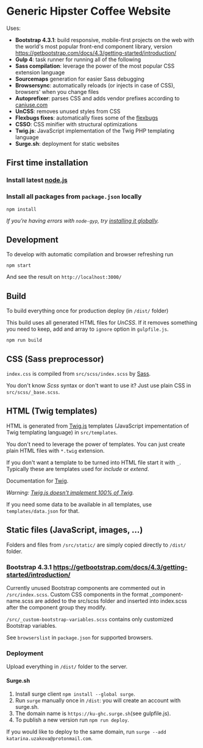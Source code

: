 # Generic Hipster Coffee Website

Uses:

- **Bootstrap 4.3.1**: build responsive, mobile-first projects on the web with the world's most popular front-end component library, version https://getbootstrap.com/docs/4.3/getting-started/introduction/
- **Gulp 4**: task runner for running all of the following
- **Sass compilation**: leverage the power of the most popular CSS extension language
- **Sourcemaps** generation for easier Sass debugging
- **Browsersync**: automatically reloads (or injects in case of CSS), browsers' when you change files 
- **Autoprefixer**: parses CSS and adds vendor prefixes according to [caniuse.com]()
- **UnCSS**: removes unused styles from CSS
- **Flexbugs fixes**: automatically fixes some of the [flexbugs](https://github.com/philipwalton/flexbugs) 
- **CSSO**: CSS minifier with structural optimizations
- **Twig.js**: JavaScript implementation of the Twig PHP templating language
- **Surge.sh**: deployment for static websites 


## First time installation

### Install latest [node.js](https://nodejs.org/)

### Install all packages from `package.json` locally

```shell
npm install
```

_If you’re having errors with `node-gyp`, try [installing it globally](https://github.com/nodejs/node-gyp#installation)._

## Development

To develop with automatic compilation and browser refreshing run

```shell
npm start
```

And see the result on `http://localhost:3000/`

## Build

To build everything once for production deploy (in `/dist/` folder)

This build uses all generated HTML files for _UnCSS_. If it removes something you need to keep, add and array to `ignore` option in `gulpfile.js`.  

```shell
npm run build
```

## CSS (Sass preprocessor)

`index.css` is compiled from `src/scss/index.scss` by [Sass](http://sass-lang.com/).

You don't know _Scss_ syntax or don't want to use it? Just use plain CSS in `src/scss/_base.scss`.


## HTML (Twig templates)

HTML is generated from [Twig.js](https://github.com/twigjs/twig.js/) templates (JavaScript impementation of Twig templating language) in `src/templates`.

You don't need to leverage the power of templates. You can just create plain HTML files with `*.twig` extension.  

If you don't want a template to be turned into HTML file start it with `_`. Typically these are templates used for _include_ or _extend_.

Documentation for [Twig](https://twig.symfony.com/doc/2.x/templates.html).

_Warning: [Twig.js doesn't implement 100% of Twig](https://github.com/twigjs/twig.js/wiki/Implementation-Notes)._

If you need some data to be available in all templates, use `templates/data.json` for that.


## Static files (JavaScript, images, …)

Folders and files from `/src/static/` are simply copied directly to `/dist/` folder.


### Bootstrap 4.3.1 https://getbootstrap.com/docs/4.3/getting-started/introduction/

Currently unused Bootstrap components are commented out in `/src/index.scss`. Custom CSS components in the format _component-name.scss are added to the src/scss folder and 
inserted into index.scss after the component group they modify.

`/src/_custom-bootstrap-variables.scss` contains only customized Bootstrap variables.

See `browserslist` in `package.json` for supported browsers.


### Deployment

Upload everything in `/dist/` folder to the server.

#### Surge.sh

1. Install surge client `npm install --global surge`.
1. Run `surge` manually once in `/dist`: you will create an account with surge.sh.
1. The domain name is `https://ku-ghc.surge.sh`(see gulpfile.js).
1. To publish a new version run `npm run deploy`.

If you would like to deploy to the same domain, run `surge --add katarina.uzakova@protonmail.com`.
 
